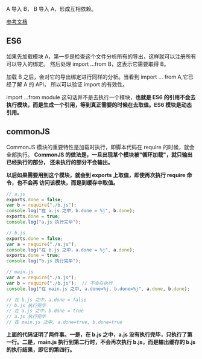 A 导入 B， B 导入 A，形成互相依赖。

[参考文档](http://www.ruanyifeng.com/blog/2015/11/circular-dependency.html)

## ES6

如果先加载模块 A，第一步是检查这个文件分析所有的导出，这样就可以注册所有可以导入的绑定。
然后处理 import ...from B，这表示它需要取得 B。

加载 B 之后，会对它的导出绑定进行同样的分析。当看到 import ... from A,它已经了解 A 的 API，
所以可以验证 import 的有效性。

import ...from module 这句话并不是去执行一个模块，**也就是 ES6 的引用不会去执行模块，而是生成一个引用，等到真正需要的时候在去取值。ES6 模块是动态引用。**

## commonJS

CommonJS 模块的重要特性是加载时执行，即脚本代码在 require 的时候，就会全部执行。
**CommonJS 的做法是，一旦出现某个模块被"循环加载"，就只输出已经执行的部分，
还未执行的部分不会输出。**

**以后如果需要用到这个模块，就会到 exports 上取值，即使再次执行 require 命令，也不会再 访问该模块，而是到缓存中取值。**

```js
// a.js
exports.done = false;
var b = require("./b.js");
console.log("在 a.js 之中，b.done = %j", b.done);
exports.done = true;
console.log("a.js 执行完毕");
```

```js
// b.js
exports.done = false;
var a = require("./a.js");
console.log("在 b.js 之中，a.done = %j", a.done);
exports.done = true;
console.log("b.js 执行完毕");
```

```js
// main.js
var a = require("./a.js");
var b = require("./b.js");  // 不会在执行
console.log("在 main.js 之中, a.done=%j, b.done=%j", a.done, b.done);

// 在 b.js 之中，a.done = false
// b.js 执行完毕
// 在 a.js 之中，b.done = true
// a.js 执行完毕
// 在 main.js 之中, a.done=true, b.done=true
```

**上面的代码证明了两件事。一是，在 b.js 之中，a.js 没有执行完毕，只执行了第一行。二是，main.js 执行到第二行时，不会再次执行 b.js，而是输出缓存的 b.js 的执行结果，即它的第四行。**
